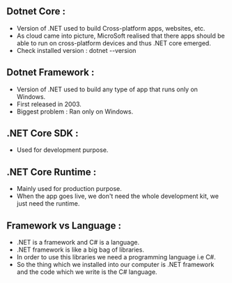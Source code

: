 ## Dotnet Core :

- Version of .NET used to build Cross-platform apps, websites, etc.
- As cloud came into picture, MicroSoft realised that there apps should be able to run on cross-platform devices and thus .NET core emerged.
- Check installed version : dotnet --version

## Dotnet Framework :

- Version of .NET used to build any type of app that runs only on Windows.
- First released in 2003.
- Biggest problem : Ran only on Windows.

## .NET Core SDK :

- Used for development purpose.

## .NET Core Runtime :

- Mainly used for production purpose.
- When the app goes live, we don't need the whole development kit, we just need the runtime.

## Framework vs Language :

- .NET is a framework and C# is a language.
- .NET framework is like a big bag of libraries.
- In order to  use this libraries we need a programming language i.e C#.
- So the thing which we installed into our computer is .NET framework and the code which we write is the C# language.








